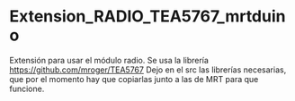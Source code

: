 # Extension_RADIO_TEA5767_mrtduino
Extensión para usar el módulo radio. Se usa la librería https://github.com/mroger/TEA5767
Dejo en el src las librerías necesarias, que por el momento hay que copiarlas junto a las de MRT para que funcione. 









